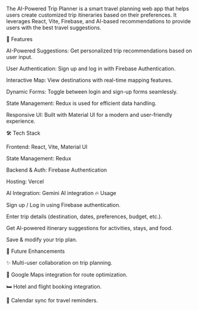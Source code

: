 The AI-Powered Trip Planner is a smart travel planning web app that helps users create customized trip itineraries based on their preferences. It leverages React, Vite, Firebase, and AI-based recommendations to provide users with the best travel suggestions.

🚀 Features

AI-Powered Suggestions: Get personalized trip recommendations based on user input.

User Authentication: Sign up and log in with Firebase Authentication.

Interactive Map: View destinations with real-time mapping features.

Dynamic Forms: Toggle between login and sign-up forms seamlessly.

State Management: Redux is used for efficient data handling.

Responsive UI: Built with Material UI for a modern and user-friendly experience.

🛠 Tech Stack

Frontend: React, Vite, Material UI

State Management: Redux

Backend & Auth: Firebase Authentication

Hosting: Vercel

AI Integration: Gemini AI integration
🔥 Usage

Sign up / Log in using Firebase authentication.

Enter trip details (destination, dates, preferences, budget, etc.).

Get AI-powered itinerary suggestions for activities, stays, and food.

Save & modify your trip plan.

🎯 Future Enhancements

✨ Multi-user collaboration on trip planning.

📍 Google Maps integration for route optimization.

🛏 Hotel and flight booking integration.

📆 Calendar sync for travel reminders.
